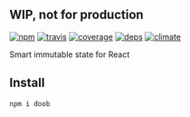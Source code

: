 WIP, not for production
---

[![npm](https://img.shields.io/npm/v/@mistadikay/doob.svg?style=flat-square)](https://www.npmjs.com/package/doob)
[![travis](http://img.shields.io/travis/mistadikay/doob.svg?style=flat-square)](https://travis-ci.org/mistadikay/doob)
[![coverage](http://img.shields.io/coveralls/mistadikay/doob/master.svg?style=flat-square)](https://coveralls.io/r/mistadikay/doob)
[![deps](http://img.shields.io/david/mistadikay/doob.svg?style=flat-square)](https://david-dm.org/mistadikay/doob)
[![climate](https://img.shields.io/codeclimate/github/kabisaict/flow.svg?style=flat-square)](https://codeclimate.com/github/mistadikay/doob)

Smart immutable state for React

## Install

```
npm i doob
```
